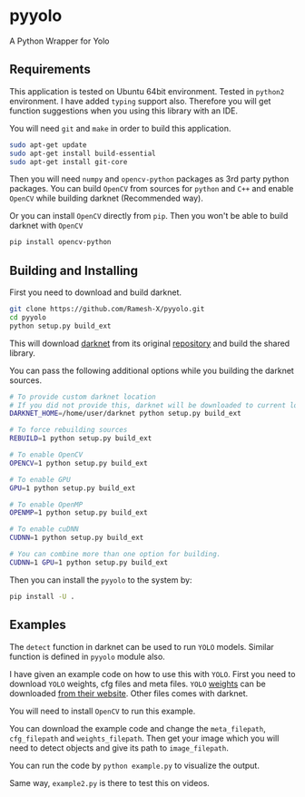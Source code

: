 # pyyolo
A Python Wrapper for Yolo

## Requirements

This application is tested on Ubuntu 64bit environment. Tested in `python2` environment.
I have added `typing` support also. Therefore you will get function suggestions when you
using this library with an IDE. 

You will need `git` and `make` in order
to build this application.

```bash
sudo apt-get update
sudo apt-get install build-essential
sudo apt-get install git-core
```

Then you will need `numpy` and `opencv-python` packages as 3rd party python packages. 
You can build `OpenCV` from sources for `python` and `C++` and enable `OpenCV` while building
darknet (Recommended way).

Or you can install `OpenCV` directly from `pip`. Then you won't be able to build darknet with
`OpenCV`

```bash
pip install opencv-python
```

## Building and Installing

First you need to download and build darknet.

```bash
git clone https://github.com/Ramesh-X/pyyolo.git
cd pyyolo
python setup.py build_ext
```

This will download [darknet](http://pjreddie.com/darknet) from its original
[repository](https://github.com/pjreddie/darknet) and build the shared library.

You can pass the following additional options while you building the darknet sources.

```bash
# To provide custom darknet location
# If you did not provide this, darknet will be downloaded to current location
DARKNET_HOME=/home/user/darknet python setup.py build_ext

# To force rebuilding sources
REBUILD=1 python setup.py build_ext

# To enable OpenCV
OPENCV=1 python setup.py build_ext

# To enable GPU
GPU=1 python setup.py build_ext

# To enable OpenMP
OPENMP=1 python setup.py build_ext

# To enable cuDNN
CUDNN=1 python setup.py build_ext

# You can combine more than one option for building.
CUDNN=1 GPU=1 python setup.py build_ext
```

Then you can install the `pyyolo` to the system by:

```bash
pip install -U .
```

## Examples

The `detect` function in darknet can be used to run `YOLO` models. Similar function is defined in
`pyyolo` module also.

I have given an example code on how to use this with `YOLO`. First you need to download `YOLO`
weights, cfg files and meta files. `YOLO` [weights](https://pjreddie.com/media/files/yolov3.weights) can be downloaded 
[from their website](https://pjreddie.com/darknet/yolo/). Other files comes with darknet.

You will need to install `OpenCV` to run this example.

You can download the example code and change the `meta_filepath`, `cfg_filepath` and 
`weights_filepath`. Then get your image which you will need to detect objects and give
its path to `image_filepath`.

You can run the code by `python example.py` to visualize the output.

Same way, `example2.py` is there to test this on videos.


